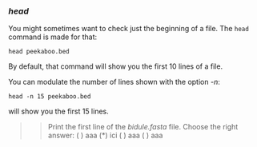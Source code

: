 ### *head*

You might sometimes want to check just the beginning of a file.
The `head` command is made for that:

`head peekaboo.bed`

By default, that command will show you the first 10 lines of a file. 

You can modulate the number of lines shown with the option _-n_:

`head -n 15 peekaboo.bed` 

will show you the first 15 lines.


>> Print the first line of the _bidule.fasta_ file. Choose the right answer:
( ) aaa
(*) ici
( ) aaa
( ) aaa

